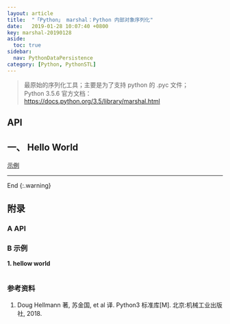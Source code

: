 ```yaml
---
layout: article
title:  "「Python」 marshal：Python 内部对象序列化"
date:   2019-01-28 10:07:40 +0800
key: marshal-20190128
aside:
  toc: true
sidebar:
  nav: PythonDataPersistence
category: [Python, PythonSTL]
---
```


> 最原始的序列化工具；主要是为了支持 python 的 .pyc 文件；    
Python 3.5.6 官方文档：<https://docs.python.org/3.5/library/marshal.html>    

## API

## 一、 Hello World
[示例](#hellow_world)  



-------------------  
 End
{:.warning}  



## 附录
### A API


### B 示例
<span id="hellow_world">**1. hellow world**</span>  


```python

```

### 参考资料
1. Doug Hellmann 著, 苏金国, et al 译. Python3 标准库[M]. 北京:机械工业出版社, 2018.
